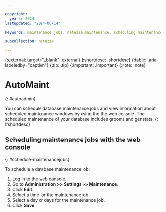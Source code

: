 ```yaml
---

copyright:
  years: 2024
lastupdated: "2024-06-14"

keywords: maintenance jobs, netezza maintenance, scheduling maintenance jobsc, automaint, maintenance with the web console

subcollection: netezza

---
```


{:external: target="_blank" .external}
{:shortdesc: .shortdesc}
{:table: .aria-labeledby="caption"}
{:tip: .tip}
{:important: .important}
{:note: .note}

# AutoMaint
{: #autoadmin}

You can schedule database maintenance jobs and view information about scheduled maintenance windows by using the the web console. The scheduled maintenance of your database includes grooms and genstats.
{: #shortdesc}

## Scheduling maintenance jobs with the web console
{: #schedule-maintenancejobs}

To schedule a database maintenance job:

1. Log in to the web console.
1. Go to **Administration >> Settings >> Maintenance**.
1. Click **Edit**.
1. Select a time for the maintenance job.
1. Select a day or days for the maintenance job.
1. Click **Save**.
